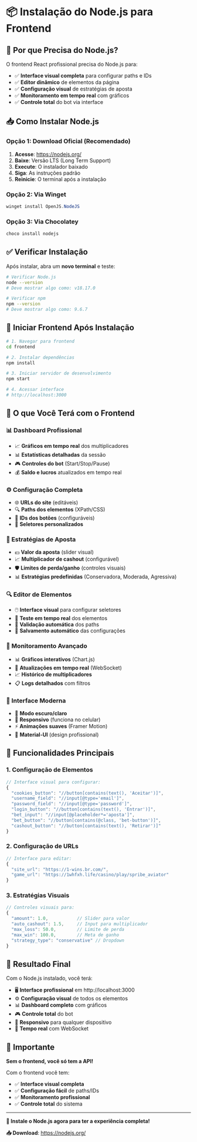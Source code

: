 # 📦 Instalação do Node.js para Frontend

## 🚀 **Por que Precisa do Node.js?**

O frontend React profissional precisa do Node.js para:
- ✅ **Interface visual completa** para configurar paths e IDs
- ✅ **Editor dinâmico** de elementos da página
- ✅ **Configuração visual** de estratégias de aposta
- ✅ **Monitoramento em tempo real** com gráficos
- ✅ **Controle total** do bot via interface

## 📥 **Como Instalar Node.js**

### **Opção 1: Download Oficial (Recomendado)**
1. **Acesse**: https://nodejs.org/
2. **Baixe**: Versão LTS (Long Term Support)
3. **Execute**: O instalador baixado
4. **Siga**: As instruções padrão
5. **Reinicie**: O terminal após a instalação

### **Opção 2: Via Winget**
```powershell
winget install OpenJS.NodeJS
```

### **Opção 3: Via Chocolatey**
```powershell
choco install nodejs
```

## ✅ **Verificar Instalação**

Após instalar, abra um **novo terminal** e teste:

```bash
# Verificar Node.js
node --version
# Deve mostrar algo como: v18.17.0

# Verificar npm
npm --version
# Deve mostrar algo como: 9.6.7
```

## 🚀 **Iniciar Frontend Após Instalação**

```bash
# 1. Navegar para frontend
cd frontend

# 2. Instalar dependências
npm install

# 3. Iniciar servidor de desenvolvimento
npm start

# 4. Acessar interface
# http://localhost:3000
```

## 🎯 **O que Você Terá com o Frontend**

### **📊 Dashboard Profissional**
- 📈 **Gráficos em tempo real** dos multiplicadores
- 📊 **Estatísticas detalhadas** da sessão
- 🎮 **Controles do bot** (Start/Stop/Pause)
- 💰 **Saldo e lucros** atualizados em tempo real

### **⚙️ Configuração Completa**
- 🌐 **URLs do site** (editáveis)
- 🔍 **Paths dos elementos** (XPath/CSS)
- 🎯 **IDs dos botões** (configuráveis)
- 🔧 **Seletores personalizados**

### **🎰 Estratégias de Aposta**
- 💵 **Valor da aposta** (slider visual)
- 📈 **Multiplicador de cashout** (configurável)
- 🛡️ **Limites de perda/ganho** (controles visuais)
- 📊 **Estratégias predefinidas** (Conservadora, Moderada, Agressiva)

### **🔍 Editor de Elementos**
- 🖱️ **Interface visual** para configurar seletores
- 🎯 **Teste em tempo real** dos elementos
- 📝 **Validação automática** dos paths
- 💾 **Salvamento automático** das configurações

### **📡 Monitoramento Avançado**
- 📊 **Gráficos interativos** (Chart.js)
- 🔄 **Atualizações em tempo real** (WebSocket)
- 📈 **Histórico de multiplicadores**
- 📋 **Logs detalhados** com filtros

### **🎨 Interface Moderna**
- 🌙 **Modo escuro/claro**
- 📱 **Responsivo** (funciona no celular)
- ⚡ **Animações suaves** (Framer Motion)
- 🎯 **Material-UI** (design profissional)

## 🔧 **Funcionalidades Principais**

### **1. Configuração de Elementos**
```javascript
// Interface visual para configurar:
{
  "cookies_button": "//button[contains(text(), 'Aceitar')]",
  "username_field": "//input[@type='email']",
  "password_field": "//input[@type='password']",
  "login_button": "//button[contains(text(), 'Entrar')]",
  "bet_input": "//input[@placeholder*='aposta']",
  "bet_button": "//button[contains(@class, 'bet-button')]",
  "cashout_button": "//button[contains(text(), 'Retirar')]"
}
```

### **2. Configuração de URLs**
```javascript
// Interface para editar:
{
  "site_url": "https://1-wins.br.com/",
  "game_url": "https://1whfxh.life/casino/play/spribe_aviator"
}
```

### **3. Estratégias Visuais**
```javascript
// Controles visuais para:
{
  "amount": 1.0,           // Slider para valor
  "auto_cashout": 1.5,     // Input para multiplicador
  "max_loss": 50.0,        // Limite de perda
  "max_win": 100.0,        // Meta de ganho
  "strategy_type": "conservative" // Dropdown
}
```

## 🎉 **Resultado Final**

Com o Node.js instalado, você terá:

- 🖥️ **Interface profissional** em http://localhost:3000
- ⚙️ **Configuração visual** de todos os elementos
- 📊 **Dashboard completo** com gráficos
- 🎮 **Controle total** do bot
- 📱 **Responsivo** para qualquer dispositivo
- 🔄 **Tempo real** com WebSocket

## 🚨 **Importante**

**Sem o frontend, você só tem a API!**

Com o frontend você tem:
- ✅ **Interface visual completa**
- ✅ **Configuração fácil** de paths/IDs
- ✅ **Monitoramento profissional**
- ✅ **Controle total** do sistema

---

**🎯 Instale o Node.js agora para ter a experiência completa!**

**📥 Download**: https://nodejs.org/